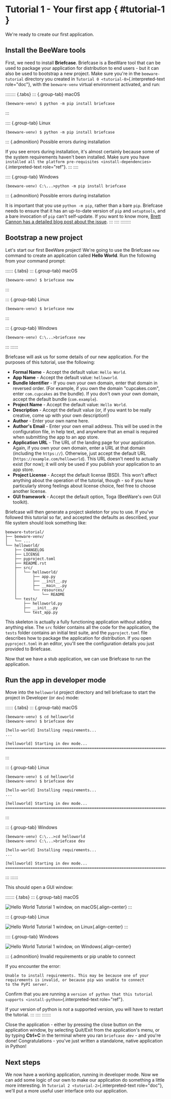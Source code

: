 # Tutorial 1 - Your first app  { #tutorial-1 }

We're ready to create our first application.

## Install the BeeWare tools

First, we need to install **Briefcase**. Briefcase is a BeeWare tool
that can be used to package your application for distribution to end
users - but it can also be used to bootstrap a new project. Make sure
you're in the `beeware-tutorial` directory you created in
`Tutorial 0 <tutorial-0>`{.interpreted-text role="doc"}, with the
`beeware-venv` virtual environment activated, and run:

:::::::: {.tabs}
::: {.group-tab}
macOS

``` console
(beeware-venv) $ python -m pip install briefcase
```
:::

:::: {.group-tab}
Linux

``` console
(beeware-venv) $ python -m pip install briefcase
```

::: {.admonition}
Possible errors during installation

If you see errors during installation, it's almost certainly because
some of the system requirements haven't been installed. Make sure you
have `installed all the platform pre-requisites
<install-dependencies>`{.interpreted-text role="ref"}.
:::
::::

:::: {.group-tab}
Windows

``` doscon
(beeware-venv) C:\...>python -m pip install briefcase
```

::: {.admonition}
Possible errors during installation

It is important that you use `python -m pip`, rather than a bare `pip`.
Briefcase needs to ensure that it has an up-to-date version of `pip` and
`setuptools`, and a bare invocation of `pip` can't self-update. If you
want to know more, [Brett Cannon has a detailed blog post about the
issue](https://snarky.ca/why-you-should-use-python-m-pip/).
:::
::::
::::::::

## Bootstrap a new project

Let's start our first BeeWare project! We're going to use the Briefcase
`new` command to create an application called **Hello World**. Run the
following from your command prompt:

:::::: {.tabs}
::: {.group-tab}
macOS

``` console
(beeware-venv) $ briefcase new
```
:::

::: {.group-tab}
Linux

``` console
(beeware-venv) $ briefcase new
```
:::

::: {.group-tab}
Windows

``` doscon
(beeware-venv) C:\...>briefcase new
```
:::
::::::

Briefcase will ask us for some details of our new application. For the
purposes of this tutorial, use the following:

- **Formal Name** - Accept the default value: `Hello World`.
- **App Name** - Accept the default value: `helloworld`.
- **Bundle Identifier** - If you own your own domain, enter that domain
  in reversed order. (For example, if you own the domain "cupcakes.com",
  enter `com.cupcakes` as the bundle). If you don't own your own domain,
  accept the default bundle (`com.example`).
- **Project Name** - Accept the default value: `Hello World`.
- **Description** - Accept the default value (or, if you want to be
  really creative, come up with your own description!)
- **Author** - Enter your own name here.
- **Author's Email** - Enter your own email address. This will be used
  in the configuration file, in help text, and anywhere that an email is
  required when submitting the app to an app store.
- **Application URL** - The URL of the landing page for your
  application. Again, if you own your own domain, enter a URL at that
  domain (including the `https://`). Otherwise, just accept the default
  URL (`https://example.com/helloworld`). This URL doesn't need to
  actually exist (for now); it will only be used if you publish your
  application to an app store.
- **Project License** - Accept the default license (BSD). This won't
  affect anything about the operation of the tutorial, though - so if
  you have particularly strong feelings about license choice, feel free
  to choose another license.
- **GUI framework** - Accept the default option, Toga (BeeWare's own GUI
  toolkit).

Briefcase will then generate a project skeleton for you to use. If
you've followed this tutorial so far, and accepted the defaults as
described, your file system should look something like:

    beeware-tutorial/
    ├── beeware-venv/
    │   └── ...
    └── helloworld/
        ├── CHANGELOG
        ├── LICENSE
        ├── pyproject.toml
        ├── README.rst
        ├── src/
        │   └── helloworld/
        │       ├── app.py
        │       ├── __init__.py
        │       ├── __main__.py
        │       └── resources/
        │           └── README
        └── tests/
            ├── helloworld.py
            ├── __init__.py
            └── test_app.py

This skeleton is actually a fully functioning application without adding
anything else. The `src` folder contains all the code for the
application, the `tests` folder contains an initial test suite, and the
`pyproject.toml` file describes how to package the application for
distribution. If you open `pyproject.toml` in an editor, you'll see the
configuration details you just provided to Briefcase.

Now that we have a stub application, we can use Briefcase to run the
application.

## Run the app in developer mode

Move into the `helloworld` project directory and tell briefcase to start
the project in Developer (or `dev`) mode:

:::::: {.tabs}
::: {.group-tab}
macOS

``` console
(beeware-venv) $ cd helloworld
(beeware-venv) $ briefcase dev

[hello-world] Installing requirements...
...

[helloworld] Starting in dev mode...
===========================================================================
```
:::

::: {.group-tab}
Linux

``` console
(beeware-venv) $ cd helloworld
(beeware-venv) $ briefcase dev

[hello-world] Installing requirements...
...

[helloworld] Starting in dev mode...
===========================================================================
```
:::

::: {.group-tab}
Windows

``` doscon
(beeware-venv) C:\...>cd helloworld
(beeware-venv) C:\...>briefcase dev

[hello-world] Installing requirements...
...

[helloworld] Starting in dev mode...
===========================================================================
```
:::
::::::

This should open a GUI window:

::::::: {.tabs}
::: {.group-tab}
macOS

![Hello World Tutorial 1 window, on macOS](images/macOS/tutorial-1.png){.align-center}
:::

::: {.group-tab}
Linux

![Hello World Tutorial 1 window, on Linux](images/linux/tutorial-1.png){.align-center}
:::

:::: {.group-tab}
Windows

![Hello World Tutorial 1 window, on Windows](images/windows/tutorial-1.png){.align-center}

::: {.admonition}
Invalid requirements or pip unable to connect

If you encounter the error:

``` doscon
Unable to install requirements. This may be because one of your
requirements is invalid, or because pip was unable to connect
to the PyPI server.
```

Confirm that you are running a
`version of python that this tutorial supports
<install-python>`{.interpreted-text role="ref"}.

If your version of python is *not* a supported version, you will have to
restart the tutorial.
:::
::::
:::::::

Close the application - either by pressing the close button on the
application window, by selecting Quit/Exit from the application's menu,
or by typing **Ctrl+C** in the terminal where you ran `briefcase dev` -
and you're done! Congratulations - you've just written a standalone,
native application in Python!

## Next steps

We now have a working application, running in developer mode. Now we can
add some logic of our own to make our application do something a little
more interesting. In `Tutorial 2 <tutorial-2>`{.interpreted-text
role="doc"}, we'll put a more useful user interface onto our
application.
